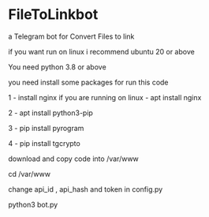 
# FileToLinkbot

a Telegram bot for Convert Files to link

if you want run on linux i recommend ubuntu 20 or above

You need python 3.8 or above

you need install some packages for run this code

1 - install nginx if you are running on linux - apt install nginx 

2 - apt install python3-pip

3 - pip install pyrogram

4 - pip install tgcrypto

download and copy code into /var/www

cd /var/www

change api_id , api_hash and token in config.py

python3 bot.py
